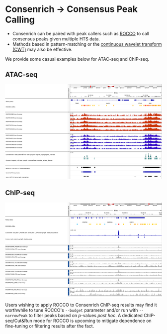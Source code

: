 # Consenrich → Consensus Peak Calling

* Consenrich can be paired with peak callers such as [ROCCO](https://github.com/nolan-h-hamilton/ROCCO) to call consensus peaks given multiple HTS data.
* Methods based in pattern-matching or the [continuous wavelet transform (CWT)](https://docs.scipy.org/doc/scipy/reference/generated/scipy.signal.find_peaks_cwt.html) may also be effective.

We provide some casual examples below for ATAC-seq and ChIP-seq.

## ATAC-seq

![ATAC Het10 Consensus Peaks](peaks_demo.png)

## ChIP-seq

![ChIP-seq POL2RA Consensus Peaks](consensus_peaks_chip.png)

Users wishing to apply ROCCO to Consenrich ChIP-seq results may find it worthwhile to tune ROCCO's `--budget` parameter and/or run with `--narrowPeak` to filter peaks based on $p$-values *post hoc*. A dedicated ChIP-seq/Cut&Run mode for ROCCO is upcoming to mitigate dependence on fine-tuning or filtering results after the fact.
